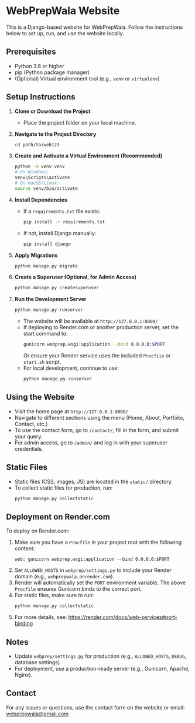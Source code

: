# WebPrepWala Website

This is a Django-based website for WebPrepWala. Follow the instructions below to set up, run, and use the website locally.

## Prerequisites
- Python 3.8 or higher
- pip (Python package manager)
- (Optional) Virtual environment tool (e.g., `venv` or `virtualenv`)

## Setup Instructions

1. **Clone or Download the Project**
   - Place the project folder on your local machine.

2. **Navigate to the Project Directory**
   ```sh
   cd path/to/web123
   ```

3. **Create and Activate a Virtual Environment (Recommended)**
   ```sh
   python -m venv venv
   # On Windows:
   venv\Scripts\activate
   # On macOS/Linux:
   source venv/bin/activate
   ```

4. **Install Dependencies**
   - If a `requirements.txt` file exists:
     ```sh
     pip install -r requirements.txt
     ```
   - If not, install Django manually:
     ```sh
     pip install django
     ```

5. **Apply Migrations**
   ```sh
   python manage.py migrate
   ```

6. **Create a Superuser (Optional, for Admin Access)**
   ```sh
   python manage.py createsuperuser
   ```

7. **Run the Development Server**
   ```sh
   python manage.py runserver
   ```
   - The website will be available at `http://127.0.0.1:8000/`
   - If deploying to Render.com or another production server, set the start command to:
     ```sh
     gunicorn webprep.wsgi:application --bind 0.0.0.0:$PORT
     ```
     Or ensure your Render service uses the included `Procfile` or `start.sh` script.
   - For local development, continue to use:
     ```sh
     python manage.py runserver
     ```

## Using the Website
- Visit the home page at `http://127.0.0.1:8000/`
- Navigate to different sections using the menu (Home, About, Portfolio, Contact, etc.)
- To use the contact form, go to `/contact/`, fill in the form, and submit your query.
- For admin access, go to `/admin/` and log in with your superuser credentials.

## Static Files
- Static files (CSS, images, JS) are located in the `static/` directory.
- To collect static files for production, run:
  ```sh
  python manage.py collectstatic
  ```

## Deployment on Render.com

To deploy on Render.com:
1. Make sure you have a `Procfile` in your project root with the following content:
   ```
   web: gunicorn webprep.wsgi:application --bind 0.0.0.0:$PORT
   ```
2. Set `ALLOWED_HOSTS` in `webprep/settings.py` to include your Render domain (e.g., `webprepwala.onrender.com`).
3. Render will automatically set the `PORT` environment variable. The above `Procfile` ensures Gunicorn binds to the correct port.
4. For static files, make sure to run:
   ```sh
   python manage.py collectstatic
   ```
5. For more details, see: https://render.com/docs/web-services#port-binding

## Notes
- Update `webprep/settings.py` for production (e.g., `ALLOWED_HOSTS`, `DEBUG`, database settings).
- For deployment, use a production-ready server (e.g., Gunicorn, Apache, Nginx).

## Contact
For any issues or questions, use the contact form on the website or email: webprepwala@gmail.com
